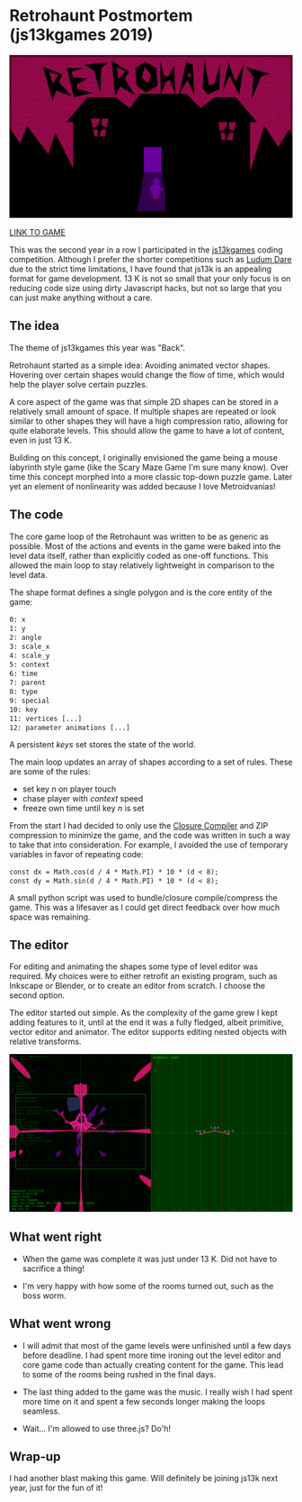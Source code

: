 # Retrohaunt Postmortem (js13kgames 2019)

![game](game.png)

[LINK TO GAME](https://js13kgames.com/games/retrohaunt)

This was the second year in a row I participated in the [js13kgames](https://js13kgames.com/) coding competition. Although I prefer the shorter competitions such as [Ludum Dare](https://ldjam.com/) due to the strict time limitations, I have found that js13k is an appealing format for game development. 13 K is not so small that your only focus is on reducing code size using dirty Javascript hacks, but not so large that you can just make anything without a care.

## The idea

The theme of js13kgames this year was "Back". 

Retrohaunt started as a simple idea: Avoiding animated vector shapes. Hovering over certain shapes would change the flow of time, which would help the player solve certain puzzles.

A core aspect of the game was that simple 2D shapes can be stored in a relatively small amount of space. If multiple shapes are repeated or look similar to other shapes they will have a high compression ratio, allowing for quite elaborate levels. This should allow the game to have a lot of content, even in just 13 K.

Building on this concept, I originally envisioned the game being a mouse labyrinth style game (like the Scary Maze Game I'm sure many know). Over time this concept morphed into a more classic top-down puzzle game. Later yet an element of nonlinearity was added because I love Metroidvanias!

## The code

The core game loop of the Retrohaunt was written to be as generic as possible. Most of the actions and events in the game were baked into the level data itself, rather than explicitly coded as one-off functions. This allowed the main loop to stay relatively lightweight in comparison to the level data.

The shape format defines a single polygon and is the core entity of the game:
~~~
0: x
1: y
2: angle
3: scale_x
4: scale_y
5: context
6: time
7: parent
8: type
9: special
10: key
11: vertices [...]
12: parameter animations [...]
~~~

A persistent *keys* set stores the state of the world.

The main loop updates an array of shapes according to a set of rules. These are some of the rules:

 * set key *n* on player touch
 * chase player with *context* speed
 * freeze own time until key *n* is set

From the start I had decided to only use the [Closure Compiler](https://developers.google.com/closure/compiler/) and ZIP compression to minimize the game, and the code was written in such a way to take that into consideration. For example, I avoided the use of temporary variables in favor of repeating code:
~~~
const dx = Math.cos(d / 4 * Math.PI) * 10 * (d < 8);
const dy = Math.sin(d / 4 * Math.PI) * 10 * (d < 8);
~~~

A small python script was used to bundle/closure compile/compress the game. This was a lifesaver as I could get direct feedback over how much space was remaining.

## The editor

For editing and animating the shapes some type of level editor was required. My choices were to either retrofit an existing program, such as Inkscape or Blender, or to create an editor from scratch. I choose the second option.

The editor started out simple. As the complexity of the game grew I kept adding features to it, until at the end it was a fully fledged, albeit primitive, vector editor and animator. The editor supports editing nested objects with relative transforms.

![editor](editor.png)

## What went right

* When the game was complete it was just under 13 K. Did not have to sacrifice a thing!

* I'm very happy with how some of the rooms turned out, such as the boss worm.

## What went wrong

* I will admit that most of the game levels were unfinished until a few days before deadline. I had spent more time ironing out the level editor and core game code than actually creating content for the game. This lead to some of the rooms being rushed in the final days.

* The last thing added to the game was the music. I really wish I had spent more time on it and spent a few seconds longer making the loops seamless.

* Wait... I'm allowed to use three.js? Do'h!

## Wrap-up

I had another blast making this game. Will definitely be joining js13k next year, just for the fun of it!

